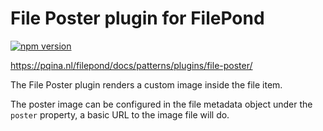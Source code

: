 # File Poster plugin for FilePond

[![npm version](https://badge.fury.io/js/filepond-plugin-file-poster.svg)](https://badge.fury.io/js/filepond-plugin-file-poster)

https://pqina.nl/filepond/docs/patterns/plugins/file-poster/

The File Poster plugin renders a custom image inside the file item.

The poster image can be configured in the file metadata object under the `poster` property, a basic URL to the image file will do.
